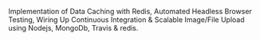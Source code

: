 Implementation of Data Caching with Redis, Automated Headless Browser Testing, Wiring Up Continuous Integration & Scalable Image/File Upload using Nodejs, MongoDb, Travis & redis. 